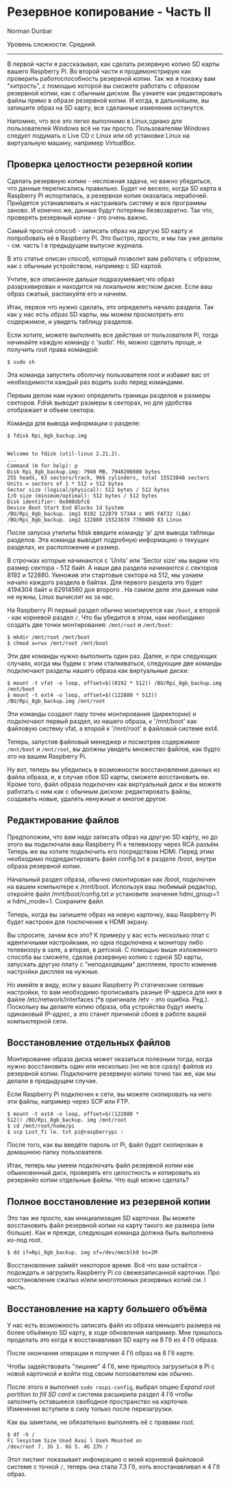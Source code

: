 Резервное копирование - Часть II
================================

Norman Dunbar

Уровень сложности: Средний.


* * *

В первой части я рассказывал, как сделать резервную копию SD карты вашего Raspberry Pi. Во второй части я продемонстрирую как проверить работоспособность резервной копии. Так же я покажу вам "хитрость", с помощью которой вы сможете работать с образом резервной копии, как с обычным диском. Вы узнаете как редактировать файлы прямо в образе резервной копии. И когда, в дальнейшем, вы запишите образ на SD карту, все сделанные изменения останутся.

Напомню, что все это легко выполнимо в Linux,однако для пользователей Windows всё не так просто. Пользователям Windows следует подумать о Live CD с Linux или об установке Linux на виртуальную машину, например VirtualBox.


Проверка целостности резервной копии
------------------------------------
Сделать резервную копию - несложная задача, но важно убедиться, что данные переписались правильно. Будет не весело, когда SD карта в Raspberry Pi испортилась, а резервная копия оказалась нерабочей. Прийдется устанавливать и настраивать систему и все программы заново. И конечно же, данные будут потеряны безвозвратно. Так что, проверять резервный копии - это очень важно.

Самый простой способ - записать образ на другую SD карту и попробовать её в Raspberry Pi. Это быстро, просто, и мы так уже делали - см. часть I в предыдущем выпуске журнала.

В это статье описан способ, который позволит вам работать с образом, как с обычным устройством, например с SD картой.

Учтите, все описанное дальше подразумевает,что образ разархивирован и находится на локальном жестком диске. Если ваш образ сжатый, распакуйте его и начнем.

Итак, первое что нужно сделать, это определить начало раздела. Так как у нас есть образ SD карты, мы можем просмотреть его содержимое, и увидеть таблицу разделов.

Если хотите, можете выполнять все действия от пользователя Pi, тогда начинайте каждую команду c 'sudo'. Но, можно сделать проще, и получить root права командой:

    $ sudo sh

Эта команда запустить оболочку пользователя root и избавит вас от необходимости каждый раз водить sudo перед командами.

Первым делом нам нужно определить границы разделов и размеры секторов. Fdisk выводит размеры в секторах, но для удобства отображает и объем сектора.

Команда для вывода информации о разделе:

    $ fdisk Rpi_8gb_backup.img


    Welcome to fdisk (util-linux 2.21.2).
    ...
    Command (m for help): p
    Disk Rpi_8gb_backup.img: 7948 MB, 7948206080 bytes
    255 heads, 63 sectors/track, 966 cylinders, total 15523840 sectors
    Units = sectors of 1 * 512 = 512 bytes
    Sector size (logical/physical): 512 bytes / 512 bytes
    I/O size (minimum/optimal): 512 bytes / 512 bytes
    Disk identifier: 0x000dbfc6
    Device Boot Start End Blocks Id System
    /BU/Rpi_8gb_backup. img1 8192 122879 57344 c W95 FAT32 (LBA)
    /BU/Rpi_8gb_backup. img2 122880 15523839 7700480 83 Linux

После запуска утилиты fdisk введите команду 'p' для вывода таблицы разделов. Эта команда выводит подробную информацию о текущих разделах, их расположение и размер.

В строчках которые начинаются с 'Units' или 'Sector size' мы видим что размер сектора - 512 байт. А наши два раздела начинаются с секторов 8192 и 122880. Умножив эти стартовые сектора на 512, мы узнаем начало каждого раздела в байтах. Для первого раздела это будет 4194304 байт и 62914560 доя второго . На самом деле эти данные нам не нужны, Linux вычислит их за нас.

На Raspberry Pi первый раздел обычно монтируется как `/boot`, а второй - как корневой раздел `/`. Что бы убедится в этом, нам необходимо создать две точки монтирования: `/mnt/root` и `/mnt/boot`:

    $ mkdir /mnt/root /mnt/boot
    $ chmod a=rwx /mnt/root /mnt/boot

Эти две команды нужно выполнить один раз. Далее, и при следующих случаях, когда мы будем с этим сталкиваться, следующие две команды подключают разделы нашего образа как виртуальные диски:

    $ mount -t vfat -o loop, offset=$((8192 * 512)) /BU/Rpi_8gb_backup.img /mnt/boot
    $ mount -t ext4 -o loop, offset=$((122880 * 512)) /BU/Rpi_8gb_backup.img /mnt/root

Эти команды создают пару точек монтирования (директории) и подключают первый раздел, из нашего образа, к '/mnt/boot' как файловую систему vfat, а второй к '/mnt/root' в файловой системе ext4.

Теперь, запустив файловый менеджер и посмотрев содержимое `/mnt/boot` и `/mnt/root`, вы должны увидеть множество файлов, как будто это на вашем Raspberry Pi.

Ну вот, теперь вы убедились в возможности восстановления данных из файла образа, и, в случае сбоя SD карты, сможете восстановить ее. Кроме того, файл образа подключен как виртуальный диск и вы можете работать с ним как с обычным диском: редактировать файлы, создавать новые, удалять ненужные и многое другое.


Редактирование файлов
---------------------
Предположим, что вам надо записать образ на другую SD карту, но до этого вы подключали ваш Raspberry Pi к телевизору через RCA разъём. Теперь же вы хотите подключить его посредством HDMI. Перед этим необходимо подредактировать файл config.txt в разделе /boot, внутри образа резервной копии.

Начальный раздел образа, обычно смонтирован как /boot, подключен на вашем компьютере к /mnt/boot. Используя ваш любимый редактор, откройте файл /mnt/boot/config.txt и установите значения hdmi_group=1 и hdmi_mode=1. Сохраните файл.

Теперь, когда вы запишете образ на новую карточку, ваш Raspberry Pi будет настроен для поключения к HDMI экрану.

Вы спросите, зачем все это? К примеру у вас есть несколько плат с идентичными настройками, но одна подключена к монитору либо телевизору в зале, а вторая, в детской. С помощью выше изложенного способа вы сможете, сделав резервную копию с одной SD карты, запускать другую плату с "неподходящим" дисплеем, просто изменив настройки дисплея на нужные.

Но имейте в виду, если у ваших Raspberry Pi статические сетевые настройки, то вам необходимо прописывать разные IP-адреса для них в файле /etc/network/interfaces (*в оригинале /etv - это ошибка. Ред.). Поскольку вы делаете копию образа, оба устройства будут иметь одинаковый IP-адрес, а это станет причиной сбоев в работе вашей компьютерной сети.

Восстановление отдельных файлов
-------------------------------
Монтирование образа диска может оказаться полезным тогда, когда нужно восстановить один или несколько (но не все сразу) файлов из резервной копии. Подключите резервную копию точно так же, как мы делали в предыдущем случае.

Если Raspberry Pi подключен к сети, вы можете скопировать на него эти файлы, например через SCP или FTP.

    $ mount -t ext4 -o loop, offset=$((122880 *
    512)) /BU/Rpi_8gb_backup. img /mnt/root
    $ cd /mnt/root/home/pi
    $ scp Lost_fi le. txt pi@raspberrypi :

После того, как вы введёте пароль от Pi, файл будет скопирован в домашнюю папку пользователя.

Итак, теперь мы умеем подключать файл резервной копии как обыкновенный диск, проверять его целостность и копировать из резервнйо копии отдельные файлы. Что ещё можно сделать?


Полное восстановление из резервной копии
----------------------------------------
Это так же просто, как инициализация SD карточки. Вы можете восстановить файл резервной копии на карту такого же размера (или больше). Как и прежде, следующая команда должна быть выполнена из-под root.

    $ dd if=Rpi_8gb_backup. img of=/dev/mmcblk0 bs=2M

Восстановление займёт некоторое время. Всё что вам остаётся - подождать и загрузить Raspberry Pi со свежезаписанной карточки. Про восстановление сжатых и/или многотомных резервных копий см. I часть.


Восстановление на карту большего объёма
---------------------------------------
У нас есть возможность записать файл из образа меньшего размера на более объёмную SD карту, в ходе обновления например. Мне пришлось проделать это когда я восстанавливал SD карту на 8 Гб из 4 Гб образа.

После окончания операции я получил 4 Гб образ на 8 Гб карте.

Чтобы задействовать "лишние" 4 Гб, мне пришлось загрузиться в Pi с новой карточкой и войти под своим ползователем как обычно.

После этого я выполнил `sudo raspi-config`, выбрал опцию *Expand root partition to fill SD card* и система расширила раздел 4 Гб чтобы заполнить оставшееся свободное пространство на карточке. Изменения вступили в силу только после перезагрузки.

Как вы заметили, не обязательно выполнять её с правами root.

    $ df -h /
    Fi lesystem Size Used Avai l Use% Mounted on
    /dev/root 7. 3G 1. 6G 5. 4G 23% /

Этот листинг показывает инфомрацию о моей корневой файловой системе с точкой `/`, теперь она стала 7.3 Гб, хоть восстанавливал я 4 Гб образ.
